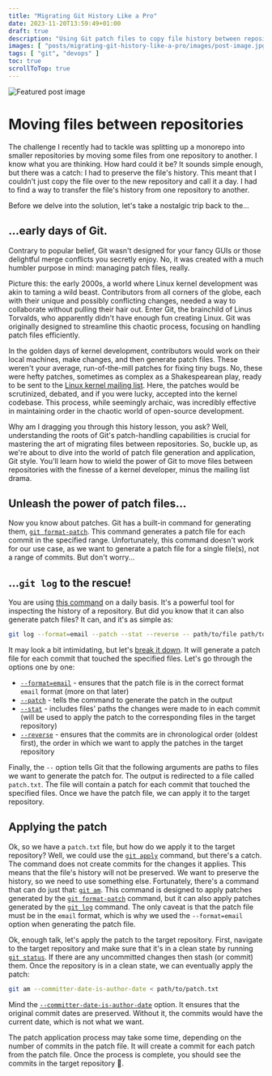 ```yaml
---
title: "Migrating Git History Like a Pro"
date: 2023-11-20T13:59:49+01:00
draft: true
description: "Using Git patch files to copy file history between repositories"
images: [ "posts/migrating-git-history-like-a-pro/images/post-image.jpg" ]
tags: [ "git", "devops" ]
toc: true
scrollToTop: true
---
```


![Featured post image](images/post-image.jpg)

# Moving files between repositories

The challenge I recently had to tackle was splitting up a monorepo into smaller repositories by moving some files from
one repository to another. I know what you are thinking. How hard could it be? It sounds simple enough, but there was a
catch: I had to preserve the file's history. This meant that I couldn't just copy the file over to the new repository
and call it a day. I had to find a way to transfer the file's history from one repository to another.

Before we delve into the solution, let's take a nostalgic trip back to the...

## ...early days of Git.

Contrary to popular belief, Git wasn't designed for your fancy GUIs or those delightful merge conflicts you secretly
enjoy. No, it was created with a much humbler purpose in mind: managing patch files, really.

Picture this: the early 2000s, a world where Linux kernel development was akin to taming a wild beast. Contributors from
all corners of the globe, each with their unique and possibly conflicting changes, needed a way to collaborate without
pulling their hair out. Enter Git, the brainchild of Linus Torvalds, who apparently didn't have enough fun creating
Linux. Git was originally designed to streamline this chaotic process, focusing on handling patch files efficiently.

In the golden days of kernel development, contributors would work on their local machines, make changes, and then
generate patch files. These weren't your average, run-of-the-mill patches for fixing tiny bugs. No, these were hefty
patches, sometimes as complex as a Shakespearean play, ready to be sent to
the [Linux kernel mailing list](https://www.wikiwand.com/en/Linux_kernel_mailing_list). Here, the patches would be
scrutinized, debated, and if you were lucky, accepted into the kernel codebase. This process, while seemingly archaic,
was incredibly effective in maintaining order in the chaotic world of open-source development.

Why am I dragging you through this history lesson, you ask? Well, understanding the roots of Git's patch-handling
capabilities is crucial for mastering the art of migrating files between repositories. So, buckle up, as we're about to
dive into the world of patch file generation and application, Git style. You'll learn how to wield the power of Git to
move files between repositories with the finesse of a kernel developer, minus the mailing list drama.

## Unleash the power of patch files...

Now you know about patches. Git has a built-in command for generating
them, [`git format-patch`](https://git-scm.com/docs/git-format-patch). This command generates a patch file for each
commit in the specified range. Unfortunately, this command doesn't work for our use case, as we want to generate a patch
file for a single file(s), not a range of commits. But don't worry...

## ...`git log` to the rescue!

You are using [this command](https://git-scm.com/docs/git-log) on a daily basis. It's a powerful tool for inspecting the
history of a repository. But did you know that it can also generate patch files? It can, and it's as simple as:

```bash
git log --format=email --patch --stat --reverse -- path/to/file path/to/other/file > patch.txt
```

It may look a bit intimidating, but
let's [break it down](https://explainshell.com/explain?cmd=git+log+--pretty%3Demail+--patch+--stat+--reverse+--+path%2Fto%2Ffile+path%2Fto%2Fother%2Ffile+%3E+patch.txt).
It will generate a patch file for each commit that touched the specified files. Let's go through the options one by one:

* [`--format=email`](https://git-scm.com/docs/git-log#Documentation/git-log.txt---formatltformatgt) - ensures that the
  patch file is in the correct format `email` format (more on that later)
* [`--patch`](https://git-scm.com/docs/git-log#Documentation/git-log.txt---patch) - tells the command to generate the
  patch in the output
* [`--stat`](https://git-scm.com/docs/git-log#Documentation/git-log.txt---statltwidthgtltname-widthgtltcountgt) -
  includes files' paths the changes were made to in each commit (will be used to apply the patch to the corresponding
  files in the target repository)
* [`--reverse`](https://git-scm.com/docs/git-log#Documentation/git-log.txt---reverse) - ensures that the commits are in
  chronological order (oldest first), the order in which we want to apply the patches in the target repository

Finally, the `--` option tells Git that the following arguments are paths to files we want to generate the patch for.
The output is redirected to a file called `patch.txt`. The file will contain a patch for each commit that touched the
specified files. Once we have the patch file, we can apply it to the target repository.

## Applying the patch

Ok, so we have a `patch.txt` file, but how do we apply it to the target repository? Well, we could use
the [`git apply`](https://git-scm.com/docs/git-apply) command, but there's a catch. The command does not create commits
for the changes it applies. This means that the file's history will not be preserved. We want to preserve the history,
so we need to use something else. Fortunately, there's a command that can do just
that: [`git am`](https://git-scm.com/docs/git-am). This command is designed to apply patches generated by
the [`git format-patch`](https://git-scm.com/docs/git-format-patch) command, but it can also apply patches generated by
the [`git log`]((https://git-scm.com/docs/git-log)) command. The only caveat is that the patch file must be in
the `email` format, which is why we used the `--format=email` option when generating the patch file.

Ok, enough talk, let's apply the patch to the target repository. First, navigate to the target repository and make sure
that it's in a clean state by running [`git status`](https://git-scm.com/docs/git-status). If there are any uncommitted
changes then stash (or commit) them. Once the repository is in a clean state, we can eventually apply the patch:

```bash 
git am --committer-date-is-author-date < path/to/patch.txt
```

Mind
the [`--committer-date-is-author-date`](https://git-scm.com/docs/git-am#Documentation/git-am.txt---committer-date-is-author-date)
option. It ensures that the original commit dates are preserved. Without it, the commits would have the current date,
which is not what we want.

The patch application process may take some time, depending on the number of commits in the patch file. It will create a
commit for each patch from the patch file. Once the process is complete, you should see the commits in the target
repository 🚀.
